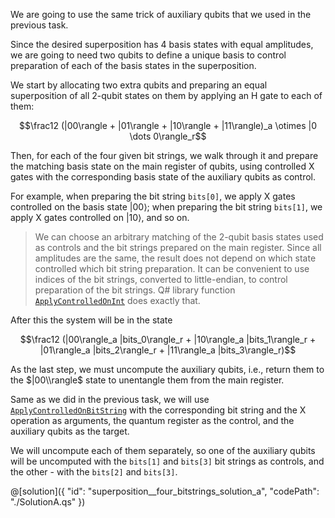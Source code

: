 We are going to use the same trick of auxiliary qubits that we used in the previous task.

Since the desired superposition has 4 basis states with equal amplitudes, we are going to need two qubits to define a unique basis to control preparation of each of the basis states in the superposition.

We start by allocating two extra qubits and preparing an equal superposition of all 2-qubit states on them by applying an H gate to each of them:

$$\frac12 (|00\rangle + |01\rangle + |10\rangle + |11\rangle)_a \otimes |0 \dots 0\rangle_r$$

Then, for each of the four given bit strings, we walk through it and prepare the matching basis state on the main register of qubits, using controlled X gates with the corresponding basis state of the auxiliary qubits as control.

For example, when preparing the bit string `bits[0]`, we apply X gates controlled on the basis state $|00\rangle$; when preparing the bit string `bits[1]`, we apply X gates controlled on $|10\rangle$, and so on.

> We can choose an arbitrary matching of the 2-qubit basis states used as controls and the bit strings prepared on the main register.
> Since all amplitudes are the same, the result does not depend on which state controlled which bit string preparation.
> It can be convenient to use indices of the bit strings, converted to little-endian, to control preparation of the bit strings.
> Q# library function [`ApplyControlledOnInt`](https://learn.microsoft.com/en-us/qsharp/api/qsharp-lang/microsoft.quantum.canon/applycontrolledonint) does exactly that.

After this the system will be in the state

$$\frac12 (|00\rangle_a |bits_0\rangle_r + |10\rangle_a |bits_1\rangle_r + |01\rangle_a |bits_2\rangle_r + |11\rangle_a |bits_3\rangle_r)$$

As the last step, we must uncompute the auxiliary qubits, i.e., return them to the $|00\\rangle$ state to unentangle them from the main register.

Same as we did in the previous task, we will use [`ApplyControlledOnBitString`](https://learn.microsoft.com/en-us/qsharp/api/qsharp-lang/microsoft.quantum.canon/applycontrolledonbitstring) with the corresponding bit string and the X operation as arguments, the quantum register as the control, and the auxiliary qubits as the target.

We will uncompute each of them separately, so one of the auxiliary qubits will be uncomputed with the `bits[1]` and `bits[3]` bit strings as controls, and the other - with the `bits[2]` and `bits[3]`.

@[solution]({
    "id": "superposition__four_bitstrings_solution_a",
    "codePath": "./SolutionA.qs"
})


